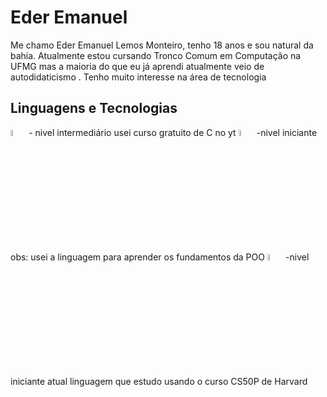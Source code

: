 # Eder Emanuel 

Me chamo Eder Emanuel Lemos Monteiro, tenho 18 anos e sou natural da bahia.
Atualmente estou cursando Tronco Comum em Computação na UFMG mas a maioria
do que eu já aprendi atualmente veio de autodidaticismo . Tenho muito 
interesse na área de tecnologia

## Linguagens e Tecnologias

<img src="https://cdn.jsdelivr.net/gh/devicons/devicon@latest/icons/c/c-original.svg" width="5%"> 
- nivel intermediário
usei curso gratuito de C no yt
<img src="https://cdn.jsdelivr.net/gh/devicons/devicon@latest/icons/java/java-original.svg"width="5%" />
-nivel iniciante
obs: usei a linguagem para aprender os fundamentos da POO
<img src="https://cdn.jsdelivr.net/gh/devicons/devicon@latest/icons/python/python-original.svg"width="5%" />
-nivel iniciante
atual linguagem que estudo usando o curso CS50P de Harvard
          
          

    
    
  

  
